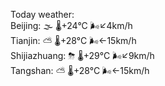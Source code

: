 Today weather:  
Beijing: 🌫  🌡️+24°C 🌬️↙4km/h  
Tianjin: ⛅️  🌡️+28°C 🌬️←15km/h  
Shijiazhuang: ⛈   🌡️+29°C 🌬️↙9km/h  
Tangshan: ⛅️  🌡️+28°C 🌬️←15km/h  
